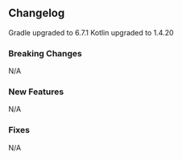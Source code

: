 ## Changelog
Gradle upgraded to 6.7.1
Kotlin upgraded to 1.4.20

### Breaking Changes
N/A

### New Features
N/A

### Fixes
N/A
